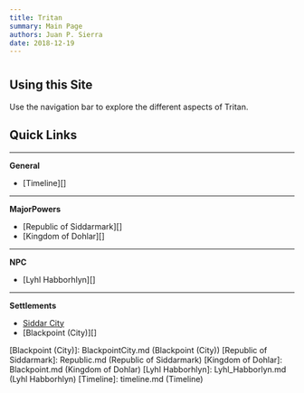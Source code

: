 ```yaml
---
title: Tritan
summary: Main Page
authors: Juan P. Sierra
date: 2018-12-19
---
```


# 


## Using this Site

Use the navigation bar to explore the different aspects of Tritan.

## Quick Links

*********
**General**

- [Timeline][]

*********
**MajorPowers**

- [Republic of Siddarmark][]
- [Kingdom of Dohlar][]

*********
**NPC**

- [Lyhl Habborhlyn][]

*********
**Settlements**

- [Siddar City][]
- [Blackpoint (City)][]



[Siddar City]: SiddarCity.md (Siddar City)
[Blackpoint (City)]: BlackpointCity.md (Blackpoint (City))
[Republic of Siddarmark]: Republic.md (Republic of Siddarmark)
[Kingdom of Dohlar]: Blackpoint.md (Kingdom of Dohlar)
[Lyhl Habborhlyn]: Lyhl_Habborlyn.md (Lyhl Habborhlyn)
[Timeline]: timeline.md (Timeline)